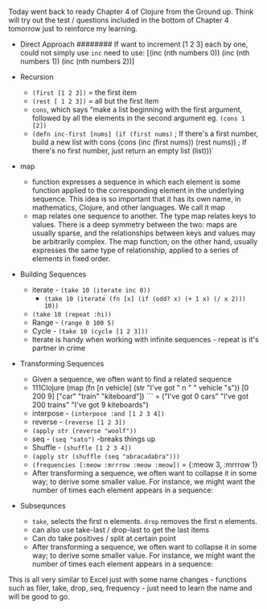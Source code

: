 Today went back to ready Chapter 4 of Clojure from the Ground up. Think will try out the test / questions included in the bottom of Chapter 4 tomorrow just to reinforce my learning. 


- Direct Approach
######## If want to increment [1 2 3] each by one, could not simply use `inc` need to use: [(inc (nth numbers 0)) (inc (nth numbers 1)) (inc (nth numbers 2))]

- Recursion
	- `(first [1 2 3])` = the first item
	- `(rest [ 1 2 3])` = all but the first item
	- `cons`, which says “make a list beginning with the first argument, followed by all the elements in the second argument eg. `(cons 1 [2])`
 	- `(defn inc-first [nums] (if (first nums)` ; If there's a first number, build a new list with cons (cons (inc (first nums)) (rest nums)) ; If there's no first number, just return an empty list  (list)))`

- map
	- function expresses a sequence in which each element is some function applied to the corresponding element in the underlying sequence. This idea is so important that it has its own name, in mathematics, Clojure, and other languages. We call it map
	- map relates one sequence to another. The type map relates keys to values. There is a deep symmetry between the two: maps are usually sparse, and the relationships between keys and values may be arbitrarily complex. The map function, on the other hand, usually expresses the same type of relationship, applied to a series of elements in fixed order.

- Building Sequences
	-  iterate - `(take 10 (iterate inc 0))`
		- `(take 10 (iterate (fn [x] (if (odd? x) (+ 1 x) (/ x 2))) 10))`
	-  `(take 10 (repeat :hi))`
	-  Range - `(range 0 100 5)`
	-  Cycle - `(take 10 (cycle [1 2 3]))`
	-  Iterate is handy when working with infinite sequences - repeat is it's partner in crime

- Transforming Sequences
	- Given a sequence, we often want to find a related sequence
	- 111Clojure (map (fn [n vehicle] (str "I've got " n " " vehicle "s"))
         [0 200 9]
         ["car" "train" "kiteboard"])
				 ``` = ("I've got 0 cars" "I've got 200 trains" "I've got 9 kiteboards")
	- interpose - `(interpose :and [1 2 3 4])`
	- reverse - `(reverse [1 2 3])`
	-	`(apply str (reverse "woolf"))`
	- seq - `(seq "sato")` -breaks things up
	- Shuffle - `(shuffle [1 2 3 4])`
	- `(apply str (shuffle (seq "abracadabra")))`
	-	`(frequencies [:meow :mrrrow :meow :meow])` = {:meow 3, :mrrrow 1}
	- After transforming a sequence, we often want to collapse it in some way; to derive some smaller value. For instance, we might want the number of times each element appears in a sequence:

- Subsequnces
	- `take`, selects the first n elements. `drop` removes the first n elements.
	- can also use take-last / drop-last to get the last items
	- Can do take positives / split at certain point
	- After transforming a sequence, we often want to collapse it in some way; to derive some smaller value. For instance, we might want the number of times each element appears in a sequence:

This is all very similar to Excel just with some name changes - functions such as filer, take, drop, seq, frequency - just need to learn the name and will be good to go.
